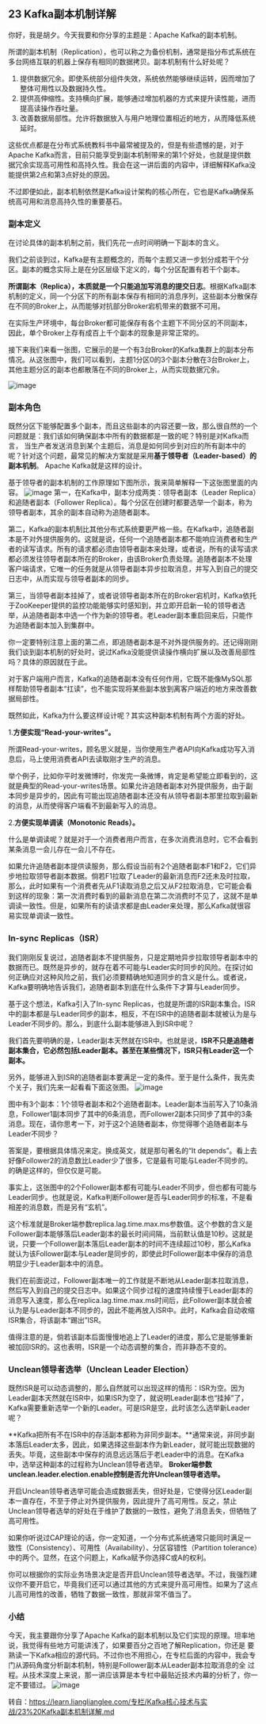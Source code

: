 ## 23 Kafka副本机制详解
你好，我是胡夕。今天我要和你分享的主题是：Apache Kafka的副本机制。

所谓的副本机制（Replication），也可以称之为备份机制，通常是指分布式系统在多台网络互联的机器上保存有相同的数据拷贝。副本机制有什么好处呢？
1. 提供数据冗余。即使系统部分组件失效，系统依然能够继续运转，因而增加了整体可用性以及数据持久性。
2. 提供高伸缩性。支持横向扩展，能够通过增加机器的方式来提升读性能，进而提高读操作吞吐量。
3. 改善数据局部性。允许将数据放入与用户地理位置相近的地方，从而降低系统延时。

这些优点都是在分布式系统教科书中最常被提及的，但是有些遗憾的是，对于Apache Kafka而言，目前只能享受到副本机制带来的第1个好处，也就是提供数据冗余实现高可用性和高持久性。我会在这一讲后面的内容中，详细解释Kafka没能提供第2点和第3点好处的原因。

不过即便如此，副本机制依然是Kafka设计架构的核心所在，它也是Kafka确保系统高可用和消息高持久性的重要基石。
### 副本定义
在讨论具体的副本机制之前，我们先花一点时间明确一下副本的含义。

我们之前谈到过，Kafka是有主题概念的，而每个主题又进一步划分成若干个分区。副本的概念实际上是在分区层级下定义的，每个分区配置有若干个副本。

**所谓副本（Replica），本质就是一个只能追加写消息的提交日志**。根据Kafka副本机制的定义，同一个分区下的所有副本保存有相同的消息序列，这些副本分散保存在不同的Broker上，从而能够对抗部分Broker宕机带来的数据不可用。

在实际生产环境中，每台Broker都可能保存有各个主题下不同分区的不同副本，因此，单个Broker上存有成百上千个副本的现象是非常正常的。

接下来我们来看一张图，它展示的是一个有3台Broker的Kafka集群上的副本分布情况。从这张图中，我们可以看到，主题1分区0的3个副本分散在3台Broker上，其他主题分区的副本也都散落在不同的Broker上，从而实现数据冗余。

![image](https://github.com/weifansym/workDoc/assets/6757408/e00f89d9-a05b-4f52-bd90-debdb95863e9)
### 副本角色

既然分区下能够配置多个副本，而且这些副本的内容还要一致，那么很自然的一个问题就是：我们该如何确保副本中所有的数据都是一致的呢？特别是对Kafka而言，
当生产者发送消息到某个主题后，消息是如何同步到对应的所有副本中的呢？针对这个问题，最常见的解决方案就是采用**基于领导者（Leader-based）的副本机制**。
Apache Kafka就是这样的设计。

基于领导者的副本机制的工作原理如下图所示，我来简单解释一下这张图里面的内容。
![image](https://github.com/weifansym/workDoc/assets/6757408/dcb2b1e8-799a-4863-b7b8-4323ae8a0dc6)
第一，在Kafka中，副本分成两类：领导者副本（Leader Replica）和追随者副本（Follower Replica）。每个分区在创建时都要选举一个副本，称为领导者副本，其余的副本自动称为追随者副本。

第二，Kafka的副本机制比其他分布式系统要更严格一些。在Kafka中，追随者副本是不对外提供服务的。这就是说，任何一个追随者副本都不能响应消费者和生产者的读写请求。所有的请求都必须由领导者副本来处理，或者说，所有的读写请求都必须发往领导者副本所在的Broker，由该Broker负责处理。追随者副本不处理客户端请求，它唯一的任务就是从领导者副本异步拉取消息，并写入到自己的提交日志中，从而实现与领导者副本的同步。

第三，当领导者副本挂掉了，或者说领导者副本所在的Broker宕机时，Kafka依托于ZooKeeper提供的监控功能能够实时感知到，并立即开启新一轮的领导者选举，从追随者副本中选一个作为新的领导者。老Leader副本重启回来后，只能作为追随者副本加入到集群中。

你一定要特别注意上面的第二点，即追随者副本是不对外提供服务的。还记得刚刚我们谈到副本机制的好处时，说过Kafka没能提供读操作横向扩展以及改善局部性吗？具体的原因就在于此。

对于客户端用户而言，Kafka的追随者副本没有任何作用，它既不能像MySQL那样帮助领导者副本“扛读”，也不能实现将某些副本放到离客户端近的地方来改善数据局部性。

既然如此，Kafka为什么要这样设计呢？其实这种副本机制有两个方面的好处。

1.**方便实现“Read-your-writes”。**

所谓Read-your-writes，顾名思义就是，当你使用生产者API向Kafka成功写入消息后，马上使用消费者API去读取刚才生产的消息。

举个例子，比如你平时发微博时，你发完一条微博，肯定是希望能立即看到的，这就是典型的Read-your-writes场景。如果允许追随者副本对外提供服务，由于副本同步是异步的，因此有可能出现追随者副本还没有从领导者副本那里拉取到最新的消息，从而使得客户端看不到最新写入的消息。

2.**方便实现单调读（Monotonic Reads）。**

什么是单调读呢？就是对于一个消费者用户而言，在多次消费消息时，它不会看到某条消息一会儿存在一会儿不存在。

如果允许追随者副本提供读服务，那么假设当前有2个追随者副本F1和F2，它们异步地拉取领导者副本数据。倘若F1拉取了Leader的最新消息而F2还未及时拉取，那么，此时如果有一个消费者先从F1读取消息之后又从F2拉取消息，它可能会看到这样的现象：第一次消费时看到的最新消息在第二次消费时不见了，这就不是单调读一致性。但是，如果所有的读请求都是由Leader来处理，那么Kafka就很容易实现单调读一致性。
### In-sync Replicas（ISR）

我们刚刚反复说过，追随者副本不提供服务，只是定期地异步拉取领导者副本中的数据而已。既然是异步的，就存在着不可能与Leader实时同步的风险。在探讨如何正确应对这种风险之前，我们必须要精确地知道同步的含义是什么。或者说，Kafka要明确地告诉我们，追随者副本到底在什么条件下才算与Leader同步。

基于这个想法，Kafka引入了In-sync Replicas，也就是所谓的ISR副本集合。ISR中的副本都是与Leader同步的副本，相反，不在ISR中的追随者副本就被认为是与Leader不同步的。那么，到底什么副本能够进入到ISR中呢？

我们首先要明确的是，Leader副本天然就在ISR中。也就是说，**ISR不只是追随者副本集合，它必然包括Leader副本。甚至在某些情况下，ISR只有Leader这一个副本。**

另外，能够进入到ISR的追随者副本要满足一定的条件。至于是什么条件，我先卖个关子，我们先来一起看看下面这张图。
![image](https://github.com/weifansym/workDoc/assets/6757408/a8dcffbc-eaac-4b6a-b413-7c4853f7c9c5)

图中有3个副本：1个领导者副本和2个追随者副本。Leader副本当前写入了10条消息，Follower1副本同步了其中的6条消息，而Follower2副本只同步了其中的3条消息。现在，请你思考一下，对于这2个追随者副本，你觉得哪个追随者副本与Leader不同步？

答案是，要根据具体情况来定。换成英文，就是那句著名的“It depends”。看上去好像Follower2的消息数比Leader少了很多，它是最有可能与Leader不同步的。的确是这样的，但仅仅是可能。

事实上，这张图中的2个Follower副本都有可能与Leader不同步，但也都有可能与Leader同步。也就是说，Kafka判断Follower是否与Leader同步的标准，不是看相差的消息数，而是另有“玄机”。

这个标准就是Broker端参数replica.lag.time.max.ms参数值。这个参数的含义是Follower副本能够落后Leader副本的最长时间间隔，当前默认值是10秒。这就是说，只要一个Follower副本落后Leader副本的时间不连续超过10秒，那么Kafka就认为该Follower副本与Leader是同步的，即使此时Follower副本中保存的消息明显少于Leader副本中的消息。

我们在前面说过，Follower副本唯一的工作就是不断地从Leader副本拉取消息，然后写入到自己的提交日志中。如果这个同步过程的速度持续慢于Leader副本的消息写入速度，那么在replica.lag.time.max.ms时间后，此Follower副本就会被认为是与Leader副本不同步的，因此不能再放入ISR中。此时，Kafka会自动收缩ISR集合，将该副本“踢出”ISR。

值得注意的是，倘若该副本后面慢慢地追上了Leader的进度，那么它是能够重新被加回ISR的。这也表明，ISR是一个动态调整的集合，而非静态不变的。

### Unclean领导者选举（Unclean Leader Election）

既然ISR是可以动态调整的，那么自然就可以出现这样的情形：ISR为空。因为Leader副本天然就在ISR中，如果ISR为空了，就说明Leader副本也“挂掉”了，Kafka需要重新选举一个新的Leader。可是ISR是空，此时该怎么选举新Leader呢？

**Kafka把所有不在ISR中的存活副本都称为非同步副本。**通常来说，非同步副本落后Leader太多，因此，如果选择这些副本作为新Leader，就可能出现数据的
丢失。毕竟，这些副本中保存的消息远远落后于老Leader中的消息。在Kafka中，选举这种副本的过程称为Unclean领导者选举。
**Broker端参数unclean.leader.election.enable控制是否允许Unclean领导者选举。**

开启Unclean领导者选举可能会造成数据丢失，但好处是，它使得分区Leader副本一直存在，不至于停止对外提供服务，因此提升了高可用性。反之，禁止Unclean领导者选举的好处在于维护了数据的一致性，避免了消息丢失，但牺牲了高可用性。

如果你听说过CAP理论的话，你一定知道，一个分布式系统通常只能同时满足一致性（Consistency）、可用性（Availability）、分区容错性（Partition tolerance）中的两个。显然，在这个问题上，Kafka赋予你选择C或A的权利。

你可以根据你的实际业务场景决定是否开启Unclean领导者选举。不过，我强烈建议你不要开启它，毕竟我们还可以通过其他的方式来提升高可用性。如果为了这点儿高可用性的改善，牺牲了数据一致性，那就非常不值当了。

### 小结

今天，我主要跟你分享了Apache Kafka的副本机制以及它们实现的原理。坦率地说，我觉得有些地方可能讲浅了，如果要百分之百地了解Replication，你还是
要熟读一下Kafka相应的源代码。不过你也不用担心，在专栏后面的内容中，我会专门从源码角度分析副本机制，特别是Follower副本从Leader副本拉取消息的全
过程。从技术深度上来说，那一讲应该算是本专栏中最贴近技术内幕的分析了，你一定不要错过。
![image](https://github.com/weifansym/workDoc/assets/6757408/9b29785c-c3e2-427c-8ea3-0f42340ec722)

转自：https://learn.lianglianglee.com/专栏/Kafka核心技术与实战/23%20Kafka副本机制详解.md






